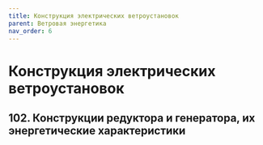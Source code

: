 ```yaml
---
title: Конструкция электрических ветроустановок
parent: Ветровая энергетика
nav_order: 6
---
```


# Конструкция электрических ветроустановок


## 102. Конструкции редуктора и генератора, их энергетические характеристики

